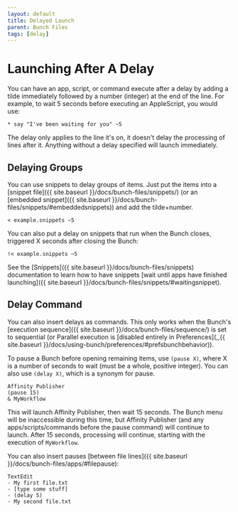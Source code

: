 ```yaml
---
layout: default
title: Delayed Launch
parent: Bunch Files
tags: [delay]
---
```

# Launching After A Delay

You can have an app, script, or command execute after a delay by adding a tilde immediately followed by a number (integer) at the end of the line. For example, to wait 5 seconds before executing an AppleScript, you would use:

```bunch
* say "I've been waiting for you" ~5
```

The delay only applies to the line it's on, it doesn't delay the processing of lines after it. Anything without a delay specified will launch immediately.

## Delaying Groups

You can use snippets to delay groups of items. Just put the items into a [snippet file]({{ site.baseurl }}/docs/bunch-files/snippets/) (or an [embedded snippet]({{ site.baseurl }}/docs/bunch-files/snippets/#embeddedsnippets)) and add the tilde+number.

```bunch
< example.snippets ~5
```

You can also put a delay on snippets that run when the Bunch closes, triggered X seconds after closing the Bunch:

```bunch
!< example.snippets ~5
```

See the [Snippets]({{ site.baseurl }}/docs/bunch-files/snippets) documentation to learn how to have snippets [wait until apps have finished launching]({{ site.baseurl }}/docs/bunch-files/snippets/#waitingsnippet).

## Delay Command

You can also insert delays as commands. This only works when the Bunch's [execution sequence]({{ site.baseurl }}/docs/bunch-files/sequence/) is set to sequential (or Parallel execution is [disabled entirely in Preferences](,,{{ site.baseurl }}/docs/using-bunch/preferences/#prefsbunchbehavior)).

To pause a Bunch before opening remaining items, use `(pause X)`, where X is a number of seconds to wait (must be a whole, positive integer). You can also use `(delay X)`, which is a synonym for pause.

```bunch
Affinity Publisher
(pause 15)
& MyWorkflow
```

This will launch Affinity Publisher, then wait 15 seconds. The Bunch menu will be inaccessible during this time, but Affinity Publisher (and any apps/scripts/commands before the pause command) will continue to launch. After 15 seconds, processing will continue, starting with the execution of `MyWorkflow`.

You can also insert pauses [between file lines]({{ site.baseurl }}/docs/bunch-files/apps/#filepause):

```bunch
TextEdit
- My first file.txt
- [type some stuff]
- (delay 5)
- My second file.txt
```

